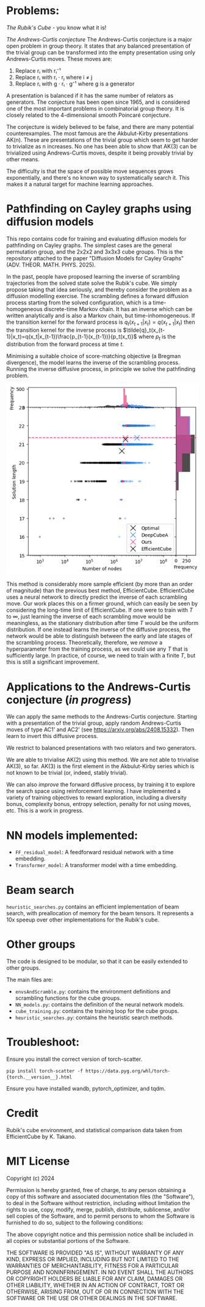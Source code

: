 # Problems:

*The Rubik's Cube* - you know what it is!

*The Andrews-Curtis conjecture*
The Andrews-Curtis conjecture is a major open problem in group theory. It states that any balanced presentation of the trivial group can be transformed into the empty presentation using only Andrews-Curtis moves. These moves are:

1. Replace rᵢ with rᵢ⁻¹
2. Replace rᵢ with rᵢ · rⱼ where i ≠ j
3. Replace rᵢ with g · rᵢ · g⁻¹ where g is a generator

A presentation is balanced if it has the same number of relators as generators. The conjecture has been open since 1965, and is considered one of the most important problems in combinatorial group theory. It is closely related to the 4-dimensional smooth Poincaré conjecture.

The conjecture is widely believed to be false, and there are many potential counterexamples. The most famous are the Akbulut-Kirby presentations AK(n). These are presentations of the trivial group which seem to get harder to trivialize as n increases. No one has been able to show that AK(3) can be trivialized using Andrews-Curtis moves, despite it being provably trivial by other means.

The difficulty is that the space of possible move sequences grows exponentially, and there's no known way to systematically search it. This makes it a natural target for machine learning approaches.

# Pathfinding on Cayley graphs using diffusion models




This repo contains code for training and evaluating diffusion models for pathfinding on Cayley graphs. The simplest cases are the general permutation group, and the 2x2x2 and 3x3x3 cube groups. This is the repository attached to the paper "Diffusion Models for Cayley Graphs" (ADV. THEOR. MATH. PHYS. 2025).

In the past, people have proposed learning the inverse of scrambling trajectories from the solved state solve the Rubik's cube. We simply propose taking that idea  seriously, and thereby consider the problem as a diffusion modelling exercise. The scrambling defines a forward diffusion process starting from the solved configuration, which is a time-homogeneous discrete-time Markov chain. It has an inverse which can be written analytically and is also a Markov chain, but time-inhomogeneous. If the transition kernel for the forward process is $q_t(x_{t+1}|x_t)=q(x_{t+1}|x_t)$ then the transition kernel for the inverse process is $\tilde{q}_t(x_{t-1}|x_t)=q(x_t|x_{t-1})\frac{p_{t-1}(x_{t-1})}{p_t(x_t)}$ where $p_t$ is the distribution from the forward process at time $t$.

Minimising a suitable choice of score-matching objective (a Bregman divergence), the model learns the inverse of the scrambling process. Running the inverse diffusive process, in principle we solve the pathfinding problem.

![Comparison](images/Comparison.png)

This method is considerably more sample efficient (by more than an order of magnitude) than the previous best method, EfficientCube. EfficientCube uses a neural network to directly predict the inverse of each scrambling move. Our work places this on a firmer ground, which can easily be seen by considering the long-time limit of EfficientCube. If one were to train with $T$ to $\infty$, just learning the inverse of each scrambling move would be meaningless, as the stationary distribution after time $T$ would be the uniform distribution. If one instead learns the inverse of the diffusive process, the network would be able to distinguish between the early and late stages of the scrambling process. Theoretically, therefore, we *remove* a hyperparameter from the training process, as we could use any $T$ that is sufficiently large. In practice, of course, we need to train with a finite $T$, but this is still a significant improvement.

# Applications to the Andrews-Curtis conjecture (*in progress*)


We can apply the same methods to the Andrews-Curtis conjecture. Starting with a presentation of the trivial group, apply random Andrews-Curtis moves of type AC1' and AC2' (see https://arxiv.org/abs/2408.15332). Then learn to invert this diffusive process.



We restrict to balanced presentations with two relators and two generators.

We are able to trivialise AK(2) using this method. We are not able to trivialise AK(3), so far. AK(3) is the first element in the Akbulut-Kirby series which is not known to be trivial (or, indeed, stably trivial).

We can also *improve* the forward diffusive process, by training it to explore the search space using reinforcement learning. I have implemented a variety of training objectives to reward exploration, including a diversity bonus, complexity bonus, entropy selection, penalty for not using moves, etc. This is a work in progress.

# NN models implemented:

- `FF_residual_model`: A feedforward residual network with a time embedding.
- `Transformer_model`: A transformer model with a time embedding.

# Beam search

`heuristic_searches.py` contains an efficient implementation of beam search, with preallocation of memory for the beam tensors. It represents a 10x speeup over other implementations for the Rubik's cube.


# Other groups
The code is designed to be modular, so that it can be easily extended to other groups.

The main files are:

- `envsAndScramble.py`: contains the environment definitions and scrambling functions for the cube groups.
- `NN_models.py`: contains the definition of the neural network models.
- `cube_training.py`: contains the training loop for the cube groups.
- `heuristic_searches.py`: contains the heuristic search methods.


# Troubleshoot:

Ensure you install the correct version of torch-scatter.
```
pip install torch-scatter -f https://data.pyg.org/whl/torch-{torch.__version__}.html
```

Ensure you have installed wandb, pytorch_optimizer, and tqdm.

# Credit
Rubik's cube environment, and statistical comparison data taken from EfficientCube by K. Takano.

# MIT License

Copyright (c) 2024

Permission is hereby granted, free of charge, to any person obtaining a copy
of this software and associated documentation files (the "Software"), to deal
in the Software without restriction, including without limitation the rights
to use, copy, modify, merge, publish, distribute, sublicense, and/or sell
copies of the Software, and to permit persons to whom the Software is
furnished to do so, subject to the following conditions:

The above copyright notice and this permission notice shall be included in all
copies or substantial portions of the Software.

THE SOFTWARE IS PROVIDED "AS IS", WITHOUT WARRANTY OF ANY KIND, EXPRESS OR
IMPLIED, INCLUDING BUT NOT LIMITED TO THE WARRANTIES OF MERCHANTABILITY,
FITNESS FOR A PARTICULAR PURPOSE AND NONINFRINGEMENT. IN NO EVENT SHALL THE
AUTHORS OR COPYRIGHT HOLDERS BE LIABLE FOR ANY CLAIM, DAMAGES OR OTHER
LIABILITY, WHETHER IN AN ACTION OF CONTRACT, TORT OR OTHERWISE, ARISING FROM,
OUT OF OR IN CONNECTION WITH THE SOFTWARE OR THE USE OR OTHER DEALINGS IN THE
SOFTWARE.
